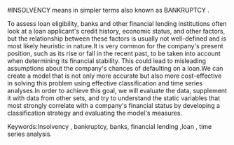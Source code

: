 #INSOLVENCY means in simpler terms also known as BANKRUPTCY .

To assess loan eligibility, banks and other financial lending institutions often look at a loan
applicant's credit history, economic status, and other factors, but the relationship between
these factors is usually not well-defined and is most likely heuristic in nature.It is very
common for the company's present position, such as its rise or fall in the recent past, to be
taken into account when determining its financial stability. This could lead to misleading
assumptions about the company's chances of defaulting on a loan.We can create a model that
is not only more accurate but also more cost-effective in solving this problem using effective
classification and time series analyses.In order to achieve this goal, we will evaluate the data,
supplement it with data from other sets, and try to understand the static variables that most
strongly correlate with a company's financial status by developing a classification strategy
and evaluating the model's measures.

Keywords:Insolvency , bankruptcy, banks, financial lending ,loan , time series analysis.
